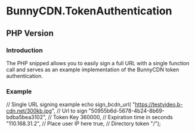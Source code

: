 # BunnyCDN.TokenAuthentication
## PHP Version
### Introduction
The PHP snipped allows you to easily sign a full URL with a single function call and serves as an example implementation of the BunnyCDN token authentication.



### Example
  // Single URL signing example
  echo sign_bcdn_url(
      "https://testvideo.b-cdn.net/300kb.jpg", // Url to sign
      "50955b6d-5678-4b24-8b69-bdba5bea3102", // Token Key
      360000, // Expiration time in seconds
      "110.168.31.2", // Place user IP here
      true, // Directory token 
      "/");

